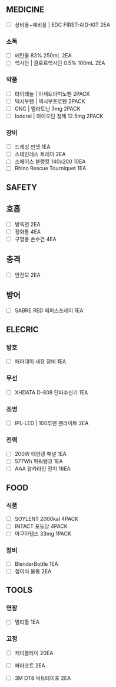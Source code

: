 ## MEDICINE

 - [ ] 상비용+예비용 | EDC FIRST-AID-KIT 2EA

### 소독

 - [ ] 에탄올 83% 250mL 2EA
 - [ ] 헥시탄 | 클로르헥시딘 0.5% 100mL 2EA

### 약품
 
 - [ ] 타이레놀 | 아세트아미노펜 2PACK
 - [ ] 덱시부펜 | 덱시부프로펜 2PACK
 - [ ] GNC | 멜라토닌 3mg 2PACK
 - [ ] Iodoral | 아이오딘 정제 12.5mg 2PACK

### 장비

 - [ ] 드레싱 핀셋 1EA
 - [ ] 스테인레스 트레이 2EA
 - [ ] 스페이스 블랭킷 140x200 10EA
 - [ ] Rhino Rescue Tourniquet 1EA

## SAFETY

## 호흡

 - [ ] 방독면 2EA
 - [ ] 정화통 4EA
 - [ ] 구명용 손수건 4EA

## 충격

 - [ ] 안전모 2EA

## 방어

 - [ ] SABRE RED 페퍼스프레이 1EA

## ELECRIC

### 방호

 - [ ] 패러데이 새장 장비 1EA

### 무선

 - [ ] XHDATA D-808 단파수신기 1EA

### 조명

 - [ ] IPL-LED | 100루멘 펜라이트 2EA

### 전력

 - [ ] 200W 태양광 패널 1EA
 - [ ] 577Wh 파워뱅크 1EA
 - [ ] AAA 알카라인 전지 16EA

## FOOD

### 식품

 - [ ] SOYLENT 2000kal 4PACK
 - [ ] INTACT 포도당 4PACK
 - [ ] 아쿠아탭스 33mg 1PACK

### 장비

 - [ ] BlenderBottle 1EA
 - [ ] 접이식 물통 2EA

## TOOLS

### 연장
 
 - [ ] 멀티툴 1EA

### 고정

 - [ ] 케이블타이 20EA
 - [ ] 파라코트 2EA
 - [ ] 3M DT8 덕트테이프 2EA


